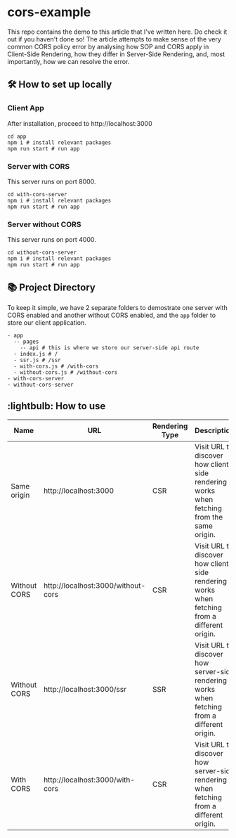 # cors-example
This repo contains the demo to this article that I've written here. Do check it out if you haven't done so! The article attempts to make sense of the very common CORS policy error by analysing how SOP and CORS apply in Client-Side Rendering, how they differ in Server-Side Rendering, and, most importantly, how we can resolve the error.


## :hammer_and_wrench: How to set up locally
### Client App
After installation, proceed to http://localhost:3000
```shell
cd app
npm i # install relevant packages
npm run start # run app
```

### Server with CORS
This server runs on port 8000.
```shell
cd with-cors-server
npm i # install relevant packages
npm run start # run app
```

### Server without CORS
This server runs on port 4000.
```shell
cd without-cors-server
npm i # install relevant packages
npm run start # run app
```

## :books: Project Directory
To keep it simple, we have 2 separate folders to demostrate one server with CORS enabled and another without CORS enabled, and the `app` folder to store our client application.
```
- app
  -- pages
    -- api # this is where we store our server-side api route
  - index.js # /
  - ssr.js # /ssr
  - with-cors.js # /with-cors
  - without-cors.js # /without-cors
- with-cors-server
- without-cors-server
```

## :lightbulb: How to use

| Name      | URL                      | Rendering Type | Description |
| ----------- | ---------------------- | ---------------------- | ----------- |
| Same origin | http://localhost:3000       | CSR       |Visit URL to discover how client-side rendering works when fetching from the same origin.
| Without CORS | http://localhost:3000/without-cors | CSR        | Visit URL to discover how client-side rendering works when fetching from a different origin.
| Without CORS | http://localhost:3000/ssr        | SSR        | Visit URL to discover how server-side rendering works when fetching from a different origin.
| With CORS | http://localhost:3000/with-cors    | CSR        | Visit URL to discover how server-side rendering when fetching from a different origin.
